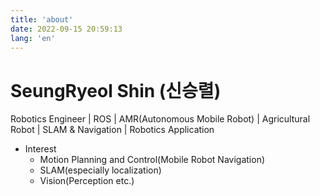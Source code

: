 ```yaml
---
title: 'about'
date: 2022-09-15 20:59:13
lang: 'en'
---
```


# SeungRyeol Shin (신승렬)

<div align="center">


</div>

Robotics Engineer | ROS | AMR(Autonomous Mobile Robot) | Agricultural Robot | SLAM & Navigation | Robotics Application

- Interest
  - Motion Planning and Control(Mobile Robot Navigation)
  - SLAM(especially localization)
  - Vision(Perception etc.)